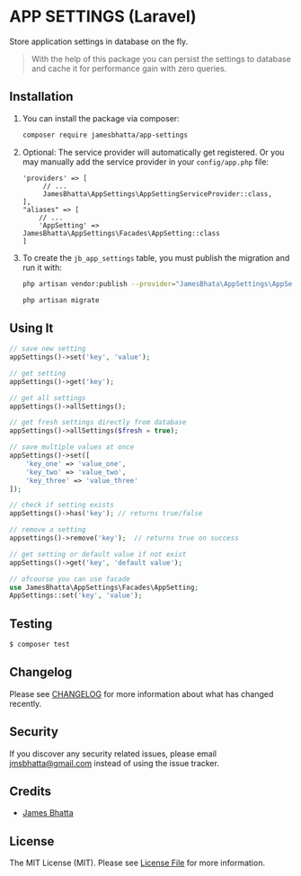 # APP  SETTINGS (Laravel)
Store application settings in database on the fly.

> With the help of this package you can persist the settings to database and cache it for performance gain with zero queries.

  

## Installation

 1. You can install the package via composer:

	```bash
	composer require jamesbhatta/app-settings
	```
	

 2. Optional: The service provider will automatically get registered. Or you may manually add the service provider in your `config/app.php` file:
	```
	'providers' => [ 
		 // ...
		 JamesBhatta\AppSettings\AppSettingServiceProvider::class,
	],
	"aliases" => [
		// ...
		'AppSetting' => JamesBhatta\AppSettings\Facades\AppSetting::class
	]
	```
	

 3. To create the `jb_app_settings` table, you must publish the migration and run it with:
	 ```bash
	 php artisan vendor:publish --provider="JamesBhata\AppSettings\AppSettingServiceProvider" --tag="migrations"
	 
	 php artisan migrate
	
	 ```


## Using It
```php
// save new setting
appSettings()->set('key', 'value');

// get setting
appSettings()->get('key');

// get all settings
appSettings()->allSettings();

// get fresh settings directly from database
appSettings()->allSettings($fresh = true);

// save multiple values at once
appSettings()->set([
	'key_one' => 'value_one',
	'key_two' => 'value_two',
	'key_three' => 'value_three'
]);

// check if setting exists
appSettings()->has('key'); // returns true/false

// remove a setting
appsettings()->remove('key');  // returns true on success

// get setting or default value if not exist
appSettings()->get('key', 'default value');

// ofcourse you can use facade
use JamesBhatta\AppSettings\Facades\AppSetting;
AppSettings::set('key', 'value');

```

## Testing
```bash
$ composer test
```

## Changelog

Please see [CHANGELOG](CHANGELOG.md) for more information about what has changed recently.

## Security

If you discover any security related issues, please email [jmsbhatta@gmail.com](mailto:jmsbhatta@gmail.com) instead of using the issue tracker.

## Credits

- [James Bhatta](https://github.com/jamesbhatta)

## License

The MIT License (MIT). Please see [License File](LICENSE.md) for more information.
